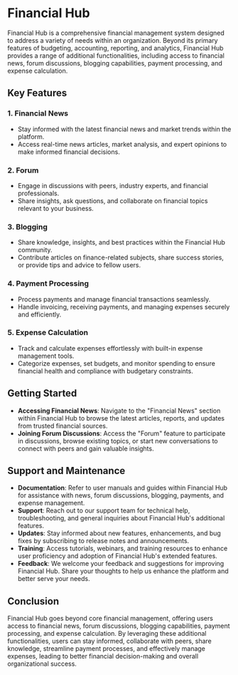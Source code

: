 # Financial Hub

Financial Hub is a comprehensive financial management system designed to address a variety of needs within an organization. Beyond its primary features of budgeting, accounting, reporting, and analytics, Financial Hub provides a range of additional functionalities, including access to financial news, forum discussions, blogging capabilities, payment processing, and expense calculation.

## Key Features

### 1. **Financial News**
   - Stay informed with the latest financial news and market trends within the platform.
   - Access real-time news articles, market analysis, and expert opinions to make informed financial decisions.

### 2. **Forum**
   - Engage in discussions with peers, industry experts, and financial professionals.
   - Share insights, ask questions, and collaborate on financial topics relevant to your business.

### 3. **Blogging**
   - Share knowledge, insights, and best practices within the Financial Hub community.
   - Contribute articles on finance-related subjects, share success stories, or provide tips and advice to fellow users.

### 4. **Payment Processing**
   - Process payments and manage financial transactions seamlessly.
   - Handle invoicing, receiving payments, and managing expenses securely and efficiently.

### 5. **Expense Calculation**
   - Track and calculate expenses effortlessly with built-in expense management tools.
   - Categorize expenses, set budgets, and monitor spending to ensure financial health and compliance with budgetary constraints.

## Getting Started

- **Accessing Financial News**: Navigate to the "Financial News" section within Financial Hub to browse the latest articles, reports, and updates from trusted financial sources.
- **Joining Forum Discussions**: Access the "Forum" feature to participate in discussions, browse existing topics, or start new conversations to connect with peers and gain valuable insights.

## Support and Maintenance

- **Documentation**: Refer to user manuals and guides within Financial Hub for assistance with news, forum discussions, blogging, payments, and expense management.
- **Support**: Reach out to our support team for technical help, troubleshooting, and general inquiries about Financial Hub's additional features.
- **Updates**: Stay informed about new features, enhancements, and bug fixes by subscribing to release notes and announcements.
- **Training**: Access tutorials, webinars, and training resources to enhance user proficiency and adoption of Financial Hub's extended features.
- **Feedback**: We welcome your feedback and suggestions for improving Financial Hub. Share your thoughts to help us enhance the platform and better serve your needs.

## Conclusion

Financial Hub goes beyond core financial management, offering users access to financial news, forum discussions, blogging capabilities, payment processing, and expense calculation. By leveraging these additional functionalities, users can stay informed, collaborate with peers, share knowledge, streamline payment processes, and effectively manage expenses, leading to better financial decision-making and overall organizational success.
